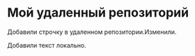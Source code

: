 # Мой удаленный репозиторий

Добавили строчку в удаленном репозитории.Изменили.

Добавили текст локально.

